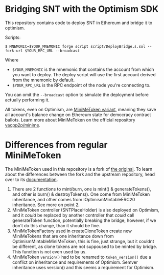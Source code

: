 # Bridging SNT with the Optimism SDK

This repository contains code to deploy SNT in Ethereum and bridge it to optimism.

Scripts:

```
$ MNEMONIC=$YOUR_MNEMONIC forge script script/DeployBridge.s.sol --fork-url $YOUR_RPC_URL --broadcast
```

Where

- `$YOUR_MNEMONIC` is the mnemonic that contains the account from which you want to deploy. The deploy script will use
  the first account derived from the mnemonic by default.
- `$YOUR_RPC_URL` is the RPC endpoint of the node you're connecting to.

You can omit the `--broadcast` option to simulate the deployment before actually performing it.

All tokens, even on Optimism, are [MiniMeToken variant](https://github.com/vacp2p/minime), meaning they save all
account's balance change on Ethereum state for democracy contract ballots. Learn more about MiniMeToken on the official
repository [vacpp2p/minime](https://github.com/vacp2p/minime).

# Differences from regular MiniMeToken

The MiniMeToken used in this repository is a fork of [the original](https://github.com/Giveth/minime). To learn about
the differences between the fork and the upstream repository, head over to its
[documentation](https://github.com/vacp2p/minime#readme).

1. There are 2 functions to mint/burn, one is mint() & generateTokens(), and other is burn() & destroyTokens(). One come
   from MiniMeToken inheritance, and other comes from IOptimismMintableERC20 inheritance. See more on point 2.
2. MiniMeToken controller (SNTPlaceHolder) is also deployed on Optimism, and it _could_ be replaced by another
   controller that _could_ call generateToken function, potentially breaking the bridge, however, if we don't do this
   change, than it should be fine.
3. MiniMeTokenFactory used in createCloneToken create new MiniMeTokens that are one inheritance down from
   OptimismMintableMiniMeToken, this is fine, just strange, but it couldnt be different, as clone tokens are not
   suppoused to be minted by bridge. This function is not even used by us.
4. MiniMeToken `version()` had to be renamed to `token_version()` due a conflict on inheritance and requirements of
   Optimism. Semver inheritance uses version() and this seems a requirement for Optimism.
